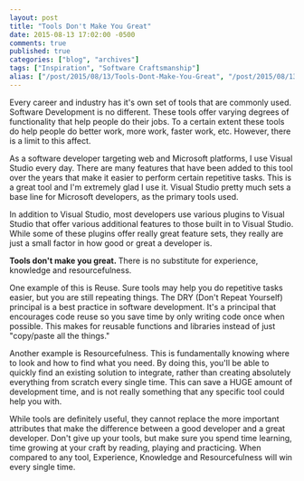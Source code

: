 ```yaml
---
layout: post
title: "Tools Don't Make You Great"
date: 2015-08-13 17:02:00 -0500
comments: true
published: true
categories: ["blog", "archives"]
tags: ["Inspiration", "Software Craftsmanship"]
alias: ["/post/2015/08/13/Tools-Dont-Make-You-Great", "/post/2015/08/13/tools-dont-make-you-great"]
---
```

<!-- more -->
<p>Every career and industry has it's own set of tools that are commonly used. Software Development is no different. These tools offer varying degrees of functionality that help people do their jobs. To a certain extent these tools do help people do better work, more work, faster work, etc. However, there is a limit to this affect.</p>
<p>As a software developer targeting web and Microsoft platforms, I use Visual Studio every day. There are many features that have been added to this tool over the years that make it easier to perform certain repetitive tasks. This is a great tool and I'm extremely glad I use it. Visual Studio pretty much sets a base line for Microsoft developers, as the primary tools used.</p>
<p>In addition to Visual Studio, most developers use various plugins to Visual Studio that offer various additional features to those built in to Visual Studio. While some of these plugins offer really great feature sets, they really are just a small factor in how good or great a developer is.</p>
<p><strong>Tools don't make you great.&nbsp;</strong>There is no substitute for experience, knowledge and resourcefulness.</p>
<p>One example of this is Reuse. Sure tools may help you do repetitive tasks easier, but you are still repeating things. The DRY (Don't Repeat Yourself) principal is a best practice in software development. It's a principal that encourages code reuse so you save time by only writing code once when possible. This makes for reusable functions and libraries instead of just "copy/paste all the things."</p>
<p>Another example is Resourcefulness. This is fundamentally knowing where to look and how to find what you need. By doing this, you'll be able to quickly find an existing solution to integrate, rather than creating absolutely everything from scratch every single time. This can save a HUGE amount of development time, and is not really something that any specific tool could help you with.</p>
<p>While tools are definitely useful, they cannot replace the more important attributes that make the difference between a good developer and a great developer. Don't give up your tools, but make sure you spend time learning, time growing at your craft by reading, playing and practicing. When compared to any tool, Experience, Knowledge and Resourcefulness will win every single time.</p>
